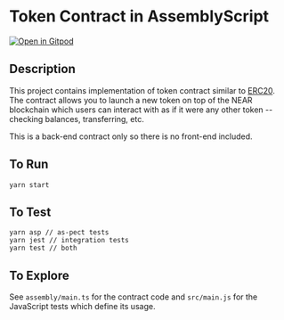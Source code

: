# Token Contract in AssemblyScript
[![Open in Gitpod](https://gitpod.io/button/open-in-gitpod.svg)](https://gitpod.io/#https://github.com/nearprotocol/token-contract-as)

## Description

This project contains implementation of token contract similar to [ERC20](https://theethereum.wiki/w/index.php/ERC20_Token_Standard). The contract allows you to launch a new token on top of the NEAR blockchain which users can interact with as if it were any other token -- checking balances, transferring, etc.

This is a back-end contract only so there is no front-end included.


## To Run
```
yarn start
```

## To Test

```
yarn asp // as-pect tests
yarn jest // integration tests
yarn test // both
```


## To Explore

See `assembly/main.ts` for the contract code and `src/main.js` for the JavaScript tests which define its usage.
